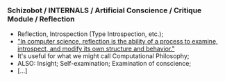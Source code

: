 ### Schizobot / INTERNALS / Artificial Conscience / Critique Module / Reflection
* Reflection, Introspection (Type Introspection, etc.);
* ["In computer science, reflection is the ability of a process to examine, introspect, and modify its own structure and behavior."](https://en.wikipedia.org/wiki/Reflection_(computer_programming))
* It's useful for what we might call Computational Philosophy;
* ALSO: Insight; Self-examination; Examination of conscience;
* [...]
